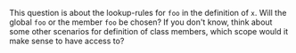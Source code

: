 This question is about the lookup-rules for `foo` in the definition of `x`. Will the global `foo` or the member `foo` be chosen? If you don't know, think about some other scenarios for definition of class members, which scope would it make sense to have access to?